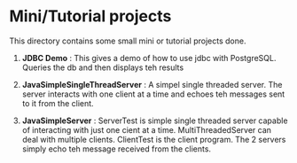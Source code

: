 # Mini/Tutorial projects

This directory contains some small mini or tutorial projects done.

1. **JDBC Demo** : This gives a demo of how to use jdbc with PostgreSQL. Queries the db and then displays teh results

2. **JavaSimpleSingleThreadServer** : A simpel single threaded server. The server interacts with one client at a time and echoes teh messages sent to it from the client.

2. **JavaSimpleServer** : ServerTest is simple single threaded server capable of interacting with just one cient at a time. MultiThreadedServer can deal with multiple clients. ClientTest is the client program. The 2 servers simply echo teh message received from the clients. 